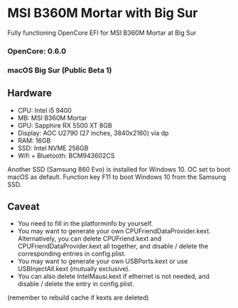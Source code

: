 # MSI B360M Mortar with Big Sur
Fully functioning OpenCore EFI for MSI B360M Mortar at Big Sur

### OpenCore: 0.6.0
### macOS Big Sur (Public Beta 1)

## Hardware
- CPU: Intel i5 9400
- MB: MSI B360M Mortar
- GPU: Sapphire RX 5500 XT 8GB
- Display: AOC U2790 (27 inches, 3840x2160) via dp
- RAM: 16GB
- SSD: Intel NVME 256GB
- Wifi + Bluetooth: BCM943602CS

Another SSD (Samsung 860 Evo) is installed for Windows 10. OC set to boot macOS as default. Function key F11 to boot Windows 10 from the Samsung SSD.

## Caveat

- You need to fill in the platforminfo by yourself.
- You may want to generate your own CPUFriendDataProvider.kext. Alternatively, you can delete CPUFriend.kext and CPUFriendDataProvider.kext all together, and disable / delete the corresponding entries in config.plist.
- You may want to generate your own USBPorts.kext or use USBInjectAll.kext (mutually exclusive).
- You can also delete IntelMausi.kext if ethernet is not needed, and disable / delete the entry in config.plist.

(remember to rebuild cache if kexts are deleted)
